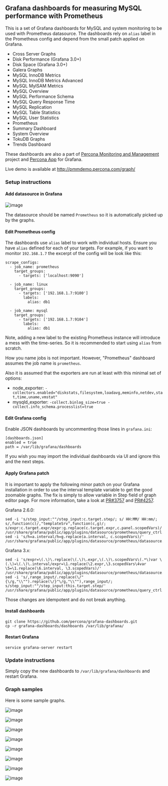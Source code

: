 ## Grafana dashboards for measuring MySQL performance with Prometheus

This is a set of Grafana dashboards for MySQL and system monitoring to be used with Prometheus datasource.
The dashboards rely on `alias` label in the Prometheus config and depend from the small patch applied on Grafana.

 * Cross Server Graphs
 * Disk Performance (Grafana 3.0+)
 * Disk Space (Grafana 3.0+)
 * Galera Graphs
 * MySQL InnoDB Metrics
 * MySQL InnoDB Metrics Advanced
 * MySQL MyISAM Metrics
 * MySQL Overview
 * MySQL Performance Schema
 * MySQL Query Response Time
 * MySQL Replication
 * MySQL Table Statistics
 * MySQL User Statistics
 * Prometheus
 * Summary Dashboard
 * System Overview
 * TokuDB Graphs
 * Trends Dashboard

These dashboards are also a part of [Percona Monitoring and Management](https://www.percona.com/doc/percona-monitoring-and-management/index.html) project and [Percona App](https://grafana.net/plugins/percona-percona-app) for Grafana.

Live demo is available at http://pmmdemo.percona.com/graph/

### Setup instructions

#### Add datasource in Grafana

![image](assets/datasource.png)

The datasource should be named `Prometheus` so it is automatically picked up by the graphs.

#### Edit Prometheus config

The dashboards use `alias` label to work with individual hosts.
Ensure you have `alias` defined for each of your targets.
For example, if you want to monitor `192.168.1.7` the excerpt of the config will be look like this:

    scrape_configs:
      - job_name: prometheus
        target_groups:
          - targets: ['localhost:9090']

      - job_name: linux
        target_groups:
          - targets: ['192.168.1.7:9100']
            labels:
              alias: db1

      - job_name: mysql
        target_groups:
          - targets: ['192.168.1.7:9104']
            labels:
              alias: db1

Note, adding a new label to the existing Prometheus instance will introduce a mess with the time-series.
So it is recommended to start using `alias` from scratch.

How you name jobs is not important. However, "Prometheus" dashboard assumes the job name is `prometheus`.

Also it is assumed that the exporters are run at least with this minimal set of options:

 * node_exporter: `-collectors.enabled="diskstats,filesystem,loadavg,meminfo,netdev,stat,time,uname,vmstat"`
 * mysqld_exporter: `-collect.binlog_size=true -collect.info_schema.processlist=true`

#### Edit Grafana config

Enable JSON dashboards by uncommenting those lines in `grafana.ini`:

    [dashboards.json]
    enabled = true
    path = /var/lib/grafana/dashboards

If you wish you may import the individual dashboards via UI and ignore this and the next steps.

#### Apply Grafana patch

It is important to apply the following minor patch on your Grafana installation in order to use the interval template variable to get the good zoomable graphs. The fix is simply to allow variable in Step field of graph editor page. For more information, take a look at [PR#3757](https://github.com/grafana/grafana/pull/3757) and [PR#4257](https://github.com/grafana/grafana/pull/4257).

Grafana 2.6.0:

    sed -i 's/step_input:""/step_input:c.target.step/; s/ HH:MM/ HH:mm/; s/,function(c)/,"templateSrv",function(c,g)/; s/expr:c.target.expr/expr:g.replace(c.target.expr,c.panel.scopedVars)/' /usr/share/grafana/public/app/plugins/datasource/prometheus/query_ctrl.js
    sed -i 's/h=a.interval/h=g.replace(a.interval, c.scopedVars)/' /usr/share/grafana/public/app/plugins/datasource/prometheus/datasource.js

Grafana 3.x:

    sed -i 's/expr=\(.\)\.replace(\(.\)\.expr,\(.\)\.scopedVars\(.*\)var \(.\)=\(.\)\.interval/expr=\1.replace(\2.expr,\3.scopedVars\4var \5=\1.replace(\6.interval, \3.scopedVars)/' /usr/share/grafana/public/app/plugins/datasource/prometheus/datasource.js
    sed -i 's/,range_input/.replace(\/"{\/g,"\\"").replace(\/}"\/g,"\\""),range_input/; s/step_input:""/step_input:this.target.step/' /usr/share/grafana/public/app/plugins/datasource/prometheus/query_ctrl.js

Those changes are idempotent and do not break anything.

#### Install dashboards

    git clone https://github.com/percona/grafana-dashboards.git
    cp -r grafana-dashboards/dashboards /var/lib/grafana/

#### Restart Grafana

    service grafana-server restart
 
### Update instructions

Simply copy the new dashboards to `/var/lib/grafana/dashboards` and restart Grafana.

### Graph samples
 
Here is some sample graphs.

![image](assets/sample1.png)

![image](assets/sample2.png)

![image](assets/sample3.png)

![image](assets/sample4.png)

![image](assets/sample5.png)

![image](assets/sample6.png)

![image](assets/sample7.png)

![image](assets/sample8.png)

